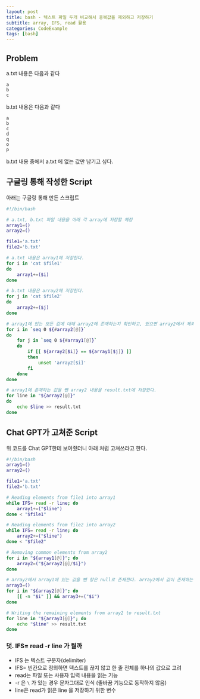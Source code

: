 ```yaml
---
layout: post
title: bash - 텍스트 파일 두개 비교해서 중복값을 제외하고 저장하기
subtitle: array, IFS, read 활용
categories: CodeExample
tags: [bash]
---
```


## Problem

a.txt 내용은 다음과 같다
```
a
b
c
```
b.txt 내용은 다음과 같다
```
a
b
c
d
q
o
p
```
b.txt 내용 중에서 a.txt 에 없는 값만 남기고 싶다.

## 구글링 통해 작성한 Script

아래는 구글링 통해 만든 스크립트

```bash
#!/bin/bash

# a.txt, b.txt 파일 내용을 아래 각 array에 저장할 예정
array1=()
array2=()

file1='a.txt'
file2='b.txt'

# a.txt 내용은 array1에 저장한다.
for i in 'cat $file1'
do
	array1+=($i)
done

# b.txt 내용은 array2에 저장한다.
for j in 'cat $file2'
do
	array2+=($j)
done

# array1에 있는 모든 값에 대해 array2에 존재하는지 확인하고, 있으면 array2에서 제외 한다.
for i in `seq 0 ${#array2[@]}`
do
	for j in `seq 0 ${#array1[@]}`
	do
		if [[ ${array2[$i]} == ${array1[$j]} ]]
		then
			unset 'array2[$i]'
		fi
	done
done

# array1에 존재하는 값을 뺀 array2 내용을 result.txt에 저장한다.
for line in "${array2[@]}"
do
	echo $line >> result.txt
done

```

## Chat GPT가 고쳐준 Script

위 코드를 Chat GPT한테 보여줬더니 아래 처럼 고쳐쓰라고 한다.

```bash
#!/bin/bash
array1=()
array2=()

file1='a.txt'
file2='b.txt'

# Reading elements from file1 into array1
while IFS= read -r line; do
    array1+=("$line")
done < "$file1"

# Reading elements from file2 into array2
while IFS= read -r line; do
    array2+=("$line")
done < "$file2"

# Removing common elements from array2
for i in "${array1[@]}"; do
    array2=("${array2[@]/$i}")
done

# array2에서 array1에 있는 값을 뺀 항은 null로 존재한다. array2에서 값이 존재하는 항만 array3으로 저장한다. array3을 출력하면 빈줄이 없다.
array3=()
for i in "${array2[@]}"; do
    [[ -n "$i" ]] && array3+=("$i")
done

# Writing the remaining elements from array2 to result.txt
for line in "${array3[@]}"; do
    echo "$line" >> result.txt
done
```

### 덧.  IFS= read -r line 가 뭘까

- IFS 는 텍스트 구분자(delimiter)
- IFS= 빈칸으로 정의하면 텍스트를 끊지 않고 한 줄 전체를 하나의 값으로 고려
- read는 파일 또는 사용자 입력 내용을 읽는 기능
- -r 은 `\` 가 있는 경우 문자그대로 인식 (줄바꿈 기능으로 동작하지 않음)
- line은 read가 읽은 line 을 저장하기 위한 변수

